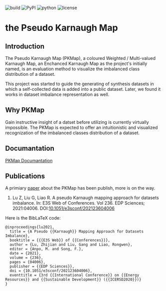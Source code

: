 ![build](https://img.shields.io/badge/build-twine-3cb371)
![PyPI](https://img.shields.io/badge/PyPI-0.2.1-ff7f50)
![python](https://img.shields.io/badge/Python-3.7|3.8-4169e1)
![license](https://img.shields.io/badge/license-Mozilla_V2.0-ffa500)

# the Pseudo Karnaugh Map

## Introduction

The Pseudo Karnaugh Map (PKMap),
a coloured Weighted / Multi-valued Karnaugh Map,
an Enchanced Karnaugh Map as the project's initially named,
is an evaluation method to visualize the imbalanced class distribution
of a dataset.

This project was started to guide the generating of synthesis datasets
in which a self-collected data is added into a public dataset.
Later, we found it works in dataset imbalance representation as well.

## Why PKMap

Gain instructive insight of a datset before utilizing
is currently virtually impossible.
The PKMap is expected to offer an intuitionistic and visualized recognization
of the imbalanced classes distribution of a dataset.

## Documantation

[PKMap Documantation](./docs/README.md)

## Publications

A primiary [paper](https://www.e3s-conferences.org/articles/e3sconf/pdf/2021/12/e3sconf_icersd2020_04006.pdf)
about the PKMap has been publish, more is on the way.

1. Lu Z, Liu G, Liao R. A pseudo Karnaugh mapping approach
for datasets imbalance. In: E3S Web of Conferences. Vol 236. EDP Sciences;
2021:04006. DOI:[10.1051/e3sconf/202123604006](https://doi.org/10.1051/e3sconf/202123604006)

Here is the BibLaTeX code:

```text
@inproceedings{lu2021,
  title = {A Pseudo {{Karnaugh}} Mapping Approach for Datasets Imbalance},
  booktitle = {{{E3S Web}} of {{Conferences}}},
  author = {Lu, Zhijian and Liu, Gang and Liao, Rongwen},
  editor = {Anpo, M. and Song, F.},
  date = {2021},
  volume = {236},
  pages = {04006},
  publisher = {{EDP Sciences}},
  doi = {10.1051/e3sconf/202123604006},
  eventtitle = {3rd {{International Conference}} on {{Energy Resources}} and {{Sustainable Development}} ({{ICERSD2020}})}
}
```
